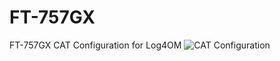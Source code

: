 # FT-757GX
FT-757GX CAT Configuration for Log4OM
![CAT Configuration](/FT-757GX%2Fmain%2FLog4OM%20CAT%20FT-757GX.png)

